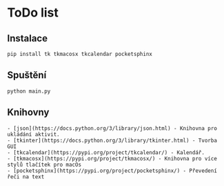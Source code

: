# ToDo list

## Instalace
    pip install tk tkmacosx tkcalendar pocketsphinx

## Spuštění
    python main.py

## Knihovny
    - [json](https://docs.python.org/3/library/json.html) - Knihovna pro ukládání aktivit.
    - [tkinter](https://docs.python.org/3/library/tkinter.html) - Tvorba GUI
    - [tkcalendar](https://pypi.org/project/tkcalendar/) - Kalendář.
    - [tkmacosx](https://pypi.org/project/tkmacosx/) - Knihovna pro více stylů tlačítek pro macOs
    - [pocketsphinx](https://pypi.org/project/pocketsphinx/) - Převedení řeči na text

